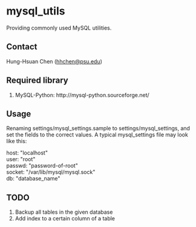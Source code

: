 mysql_utils
==============

Providing commonly used MySQL utilities.

Contact
-------
Hung-Hsuan Chen (hhchen@psu.edu)

Required library
----------------
<ol>
  <li>MySQL-Python: http://mysql-python.sourceforge.net/</li>
</ol>

Usage
-----
Renaming settings/mysql_settings.sample to settings/mysql_settings, and set the
fields to the correct values.  A typical mysql_settings file may look like this:

host: "localhost"<br>
user: "root"<br>
passwd: "password-of-root"<br>
socket: "/var/lib/mysql/mysql.sock"<br>
db: "database_name"

TODO
----
<ol>
  <li>Backup all tables in the given database</li>
  <li>Add index to a certain column of a table</li>
<ol>
